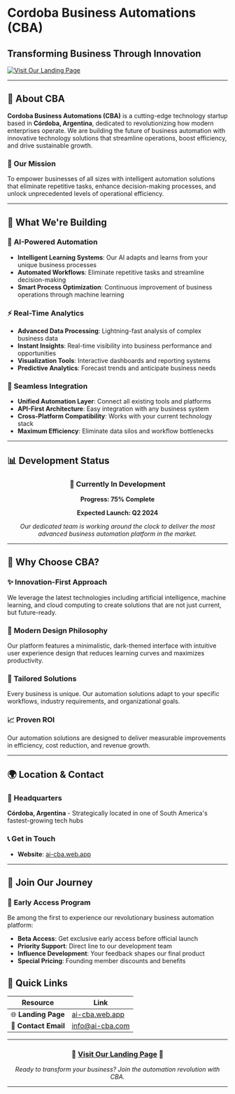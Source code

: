 # Cordoba Business Automations (CBA)

## Transforming Business Through Innovation

[![Visit Our Landing Page](https://img.shields.io/badge/🌐_Visit_Landing_Page-ai--cba.web.app-00d4ff?style=for-the-badge&logo=firefox&logoColor=white)](https://ai-cba.web.app/)

---

## 🏢 About CBA

**Cordoba Business Automations (CBA)** is a cutting-edge technology startup based in **Córdoba, Argentina**, dedicated to revolutionizing how modern enterprises operate. We are building the future of business automation with innovative technology solutions that streamline operations, boost efficiency, and drive sustainable growth.

### 🎯 Our Mission

To empower businesses of all sizes with intelligent automation solutions that eliminate repetitive tasks, enhance decision-making processes, and unlock unprecedented levels of operational efficiency.

---

## 🚀 What We're Building

### 🤖 **AI-Powered Automation**

- **Intelligent Learning Systems**: Our AI adapts and learns from your unique business processes
- **Automated Workflows**: Eliminate repetitive tasks and streamline decision-making
- **Smart Process Optimization**: Continuous improvement of business operations through machine learning

### ⚡ **Real-Time Analytics**

- **Advanced Data Processing**: Lightning-fast analysis of complex business data
- **Instant Insights**: Real-time visibility into business performance and opportunities
- **Visualization Tools**: Interactive dashboards and reporting systems
- **Predictive Analytics**: Forecast trends and anticipate business needs

### 🔗 **Seamless Integration**

- **Unified Automation Layer**: Connect all existing tools and platforms
- **API-First Architecture**: Easy integration with any business system
- **Cross-Platform Compatibility**: Works with your current technology stack
- **Maximum Efficiency**: Eliminate data silos and workflow bottlenecks

---

## 📊 Development Status

<div align="center">

### 🔧 **Currently In Development**

**Progress: 75% Complete**

**Expected Launch: Q2 2024**

_Our dedicated team is working around the clock to deliver the most advanced business automation platform in the market._

</div>

---

## 🌟 Why Choose CBA?

### ✨ **Innovation-First Approach**

We leverage the latest technologies including artificial intelligence, machine learning, and cloud computing to create solutions that are not just current, but future-ready.

### 🎨 **Modern Design Philosophy**

Our platform features a minimalistic, dark-themed interface with intuitive user experience design that reduces learning curves and maximizes productivity.

### 🔧 **Tailored Solutions**

Every business is unique. Our automation solutions adapt to your specific workflows, industry requirements, and organizational goals.

### 📈 **Proven ROI**

Our automation solutions are designed to deliver measurable improvements in efficiency, cost reduction, and revenue growth.

---

## 🌍 Location & Contact

### 📍 **Headquarters**

**Córdoba, Argentina** - Strategically located in one of South America's fastest-growing tech hubs

### 📞 **Get in Touch**

- **Website**: [ai-cba.web.app](https://ai-cba.web.app/)

---

## 🚀 Join Our Journey

### 🎯 **Early Access Program**

Be among the first to experience our revolutionary business automation platform:

- **Beta Access**: Get exclusive early access before official launch
- **Priority Support**: Direct line to our development team
- **Influence Development**: Your feedback shapes our final product
- **Special Pricing**: Founding member discounts and benefits

## 🔗 Quick Links

| Resource             | Link                                      |
| -------------------- | ----------------------------------------- |
| 🌐 **Landing Page**  | [ai-cba.web.app](https://ai-cba.web.app/) |
| 📧 **Contact Email** | [info@ai-cba.com](mailto:info@ai-cba.com) |

---

<div align="center">

### 🌟 [**Visit Our Landing Page**](https://ai-cba.web.app/) 🌟

_Ready to transform your business? Join the automation revolution with CBA._

---

</div>

